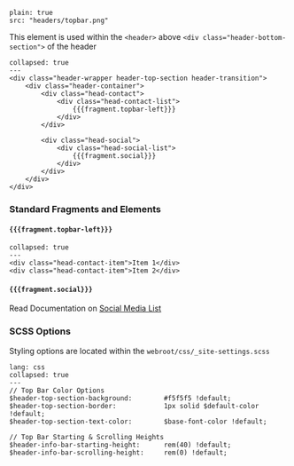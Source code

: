 ```image
plain: true
src: "headers/topbar.png"
```
This element is used within the `<header>` above `<div class="header-bottom-section">` of the header

```code
collapsed: true
---
<div class="header-wrapper header-top-section header-transition">
	<div class="header-container">
		<div class="head-contact">
			<div class="head-contact-list">
				{{{fragment.topbar-left}}}
			</div>
		</div>

		<div class="head-social">
			<div class="head-social-list">
				{{{fragment.social}}}
			</div>
		</div>
	</div>
</div>
```

### Standard Fragments and Elements

#### `{{{fragment.topbar-left}}}`

```code
collapsed: true
---
<div class="head-contact-item">Item 1</div>
<div class="head-contact-item">Item 2</div>
```

#### `{{{fragment.social}}}`

Read Documentation on [Social Media List](/social-media/#social-media-list)

### SCSS Options

Styling options are located within the `webroot/css/_site-settings.scss`

```code
lang: css
collapsed: true
---
// Top Bar Color Options
$header-top-section-background:        #f5f5f5 !default;
$header-top-section-border:            1px solid $default-color !default;
$header-top-section-text-color:        $base-font-color !default;

// Top Bar Starting & Scrolling Heights
$header-info-bar-starting-height:      rem(40) !default;
$header-info-bar-scrolling-height:     rem(0) !default;
```